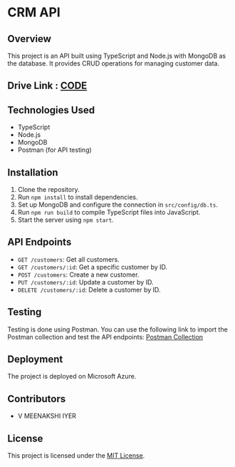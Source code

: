 # CRM API

## Overview
This project is an API built using TypeScript and Node.js with MongoDB as the database. It provides CRUD operations for managing customer data. 

## Drive Link : [CODE](https://drive.google.com/drive/folders/1EI8hBIC-W0krkzeRqgEYS1KLTXfowuTq?usp=sharing)

## Technologies Used
- TypeScript
- Node.js
- MongoDB
- Postman (for API testing)

## Installation
1. Clone the repository.
2. Run `npm install` to install dependencies.
3. Set up MongoDB and configure the connection in `src/config/db.ts`.
4. Run `npm run build` to compile TypeScript files into JavaScript.
5. Start the server using `npm start`.

## API Endpoints
- `GET /customers`: Get all customers.
- `GET /customers/:id`: Get a specific customer by ID.
- `POST /customers`: Create a new customer.
- `PUT /customers/:id`: Update a customer by ID.
- `DELETE /customers/:id`: Delete a customer by ID.

## Testing
Testing is done using Postman. You can use the following link to import the Postman collection and test the API endpoints: [Postman Collection](http://localhost:3000/customers)

## Deployment
The project is deployed on Microsoft Azure.

## Contributors
- V MEENAKSHI IYER

## License
This project is licensed under the [MIT License](LICENSE).
